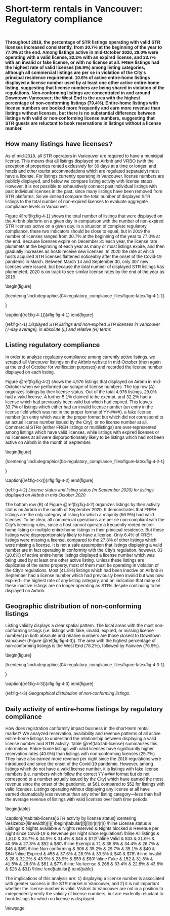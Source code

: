 # Short-term rentals in Vancouver: Regulatory compliance

<style type="text/css">
  body{
  font-family: Futura, Helvetica, Arial;
}
</style>

<br>



**Throughout 2019, the percentage of STR listings operating with valid STR licenses increased consistently, from 30.7% at the  beginning of the year to 77.0% at the end. Among listings active in mid-October 2020, 29.0% were operating with a valid license, 32.2% with an expired license, and 33.7% with an invalid or fake license, or with no license at all. FREH listings had the highest rate of valid licenses (56.9%) among listing categories, although all commercial listings are per se in violation of the City's principal residence requirement. 10.6% of active entire-home listings displayed a license number used by at least one other active entire-home listing, suggesting that license numbers are being shared in violation of the regulations. Non-conforming listings are concentrated in and around Downtown Vancouver; the West End is the area with the highest percentage of non-conforming listings (79.4%). Entire-home listings with license numbers are booked more frequently and earn more revenue than listings without licenses, but there is no substantial difference between listings with valid or non-conforming license numbers, suggesting that STR guests are reluctant to book reservations in listings without a license number.**

## How many listings have licenses?



As of mid-2018, all STR operators in Vancouver are required to have a municipal license. This means that all listings displayed on Airbnb and VRBO (with the exception of properties rented exclusively for 30 days at a time or longer, and hotels and other tourist accommodations which are regulated separately) must have a license. For listings currently operating in Vancouver, license numbers are publicly displayed, and below we compare listing activity with license status. However, it is not possible to exhaustively connect past individual listings with past individual licenses in the past, since many listings have been removed from STR platforms. So we instead compare the total number of displayed STR listings to the total number of non-expired licenses to evaluate aggregate compliance levels in Vancouver. 



Figure \@ref(fig:fig-4-1) shows the total number of listings that were displayed on the Airbnb platform on a given day in comparison with the number of non-expired STR licenses active on a given day. In a situation of complete regulatory compliance, these two indicators should be close to equal, but in 2019 the number of licenses ranged from 30.7% at the beginning of the year to 77.0% at the end. Because licenses expire on December 31 each year, the license rate plummets at the beginning of each year as many or most listings expire, and then gradually increases as hosts receive new licenses. In 2020 the rate at which hosts acquired STR licenses flattened noticeably after the onset of the Covid-19 pandemic in March. Between March 14 and September 30, only 307 new licenses were issued. but because the total number of displayed STR listings has plummeted, 2020 is on track to see similar license rates by the end of the year as 2019.

\begin{figure}

{\centering \includegraphics{04-regulatory_compliance_files/figure-latex/fig-4-1-1} 

}

\caption{(ref:fig-4-1)}(\#fig:fig-4-1)
\end{figure}

(ref:fig-4-1) _Displayed STR listings and non-expired STR licenses in Vancouver (7-day average), in absolute (L) and relative (R) terms_

## Listing regulatory compliance




In order to analyze regulatory compliance among currently active listings, we scraped all Vancouver listings on the Airbnb website in mid-October (then again at the end of October for verification purposes) and recorded the license number displayed on each listing.



Figure \@ref(fig:fig-4-2) shows the 4,976 listings that displayed on Airbnb in mid-October when we performed our scrape of license numbers. The top row (A) organizes listings by their license status. Out of the total 4,976 listings, 29.0% had a valid license. A further 5.1% claimed to be exempt, and 32.2% had a license which had previously been valid but which had expired. This leaves 33.7% of listings which either had an invalid license number (an entry in the license field which was not in the proper format of YY-####), a fake license number (an entry which was in the proper format but which did not correspond to an actual license number issued by the City), or no license number at all. Commercial STRs (either FREH listings or multilistings) are over-represented among listings which have valid licenses, while listings with expired licenses or no liceneses at all were disporportionately likely to be listings which had not been active on Airbnb in the month of September.

\begin{figure}

{\centering \includegraphics{04-regulatory_compliance_files/figure-latex/fig-4-2-1} 

}

\caption{(ref:fig-4-2)}(\#fig:fig-4-2)
\end{figure}

(ref:fig-4-2) _License status and listing status (in September 2020) for listings displayed on Airbnb in mid-October 2020_

The bottom row (B) of Figure \@ref(fig:fig-4-2) organizes listings by their activity status on Airbnb in the month of September 2020. It demonstrates that FREH listings are the only category of listing for which a majority (56.9%) had valid licenses. To be clear, all commercial operations are per se non-compliant with the City's licensing rules, since a host cannot operate a frequently rented entire-home listing or multiple entire-home listings in their principal residence. But these listings were disproportionately likely to have a license. Only 6.4% of FREH listings were missing a license, compared to the 27.8% of other listings which were missing a license. It is not a safe assumption that listings displaying a valid number are in fact operating in conformity with the City's regulation, however. 83 (10.6%) of active entire-home listings displayed a license number which was being used by at least one other active listing. Unless these listings are duplicates of the same property, most of them must be operating in violation of the City's regulations. Most (41.8%) listings which had been inactive on Airbnb in September had a license number which had previously been invalid but was now expired—the highest rate of any listing category, and an indication that many of these inactive listings are no longer operating as STRs despite continuing to be displayed on Airbnb.

## Geographic distribution of non-conforming listings







Listing validity displays a clear spatial pattern. The local areas with the most non-conforming listings (i.e. listings with fake, invalid, expired, or missing license numbers) in both absolute and relative numbers are those closest to Downtown Vancouver (Figure \@ref(fig:fig-4-3)). The area with the highest percentage of non-conforming listings is the West End (78.2%), followed by Fairview (76.9%). 

\begin{figure}

{\centering \includegraphics{04-regulatory_compliance_files/figure-latex/fig-4-3-1} 

}

\caption{(ref:fig-4-3)}(\#fig:fig-4-3)
\end{figure}

(ref:fig-4-3) _Geographical distribution of non-conforming listings._

## Daily activity of entire-home listings by regulatory compliance



How does registration conformity impact business in the short-term rental market? We analyzed reservation, availability and revenue patterns of all active entire-home listings to understand the relationship between displaying a valid license number and STR activity. Table \@ref(tab:tab-license) summarizes this information. Entire-home listings with valid licenses have significantly higher reservation rates (40.6%) than listings with non-conforming licenses (29.7%). They have also earned more revenue per night since the 2018 regulations were introduced and since the onset of the Covid-19 pandemic. However, among listings which do not have a valid license number, it is listings with fake license numbers (i.e. numbers which follow the correct YY-#### format but do not correspond to a number actually issued by the City) which have earned the most revenue since the onset of the pandemic, at $61 compared to $52 for listings with valid licenses. Listings operating without displaying any license at all have earned dramatically less revenue than any other listing category—less than half the average revenue of listings with valid licenses over both time periods.

\begin{table}

\caption{(\#tab:tab-license)STR activity by license status}
\centering
\resizebox{\linewidth}{!}{
\begin{tabular}[t]{l|r|r|r|r|r|r}
\hline
License status & Listings & Nights available & Nights reserved & Nights blocked & Revenue per night since Covid-19 & Revenue per night since regulations\\
\hline
All listings & 1,810 & 33.7\% & 34.9\% & 31.4\% & \$46 & \$72\\
\hline
Valid & 833 & 31.6\% & 40.6\% & 27.8\% & \$52 & \$80\\
\hline
Exempt & 71 & 38.8\% & 34.4\% & 26.7\% & \$46 & \$69\\
\hline
Non-conforming & 906 & 35.2\% & 29.7\% & 35.1\% & \$40 & \$64\\
\hline
Expired & 458 & 37.6\% & 28.9\% & 33.5\% & \$40 & \$78\\
\hline
Invalid & 28 & 32.2\% & 43.9\% & 23.9\% & \$59 & \$80\\
\hline
Fake & 152 & 31.8\% & 41.5\% & 26.6\% & \$61 & \$77\\
\hline
No license & 268 & 33.4\% & 22.8\% & 43.8\% & \$26 & \$31\\
\hline
\end{tabular}}
\end{table}

The implications of this analysis are: 1) displaying a license number is associated with greater success in the STR market in Vancouver, and 2) it is not important whether the license number is valid. Visitors to Vancouver are not in a position to independently verify the validity of license numbers, but are evidently reluctant to book listings for which no license is displayed.

\newpage
